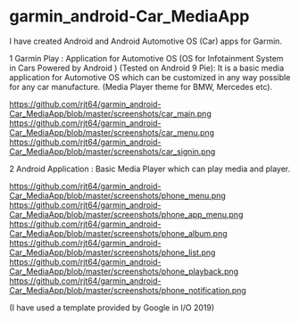 # garmin_android-Car_MediaApp 
I have created Android and Android Automotive OS (Car) apps for Garmin.  

1 Garmin Play : Application for Automotive OS (OS for Infotainment System in Cars Powered by Android ) (Tested on Android 9 Pie): 
  It is a basic media application for Automotive OS which can be customized in any way possible for any car manufacture. (Media Player theme for BMW, Mercedes etc).
  
https://github.com/rjt64/garmin_android-Car_MediaApp/blob/master/screenshots/car_main.png
https://github.com/rjt64/garmin_android-Car_MediaApp/blob/master/screenshots/car_menu.png
https://github.com/rjt64/garmin_android-Car_MediaApp/blob/master/screenshots/car_signin.png


2 Android Application : Basic Media Player which can play media and player.

https://github.com/rjt64/garmin_android-Car_MediaApp/blob/master/screenshots/phone_menu.png
https://github.com/rjt64/garmin_android-Car_MediaApp/blob/master/screenshots/phone_app_menu.png
https://github.com/rjt64/garmin_android-Car_MediaApp/blob/master/screenshots/phone_album.png
https://github.com/rjt64/garmin_android-Car_MediaApp/blob/master/screenshots/phone_list.png
https://github.com/rjt64/garmin_android-Car_MediaApp/blob/master/screenshots/phone_playback.png
https://github.com/rjt64/garmin_android-Car_MediaApp/blob/master/screenshots/phone_notification.png


(I have used a template provided by Google in I/O 2019)
